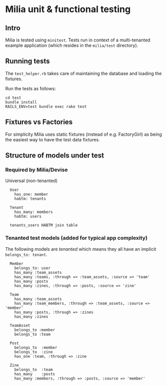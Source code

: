 # Milia unit & functional testing

## Intro
Milia is tested using `minitest`.
Tests run in context of a multi-tenanted example application
(which resides in the `milia/test` directory).

## Running tests

The `test_helper.rb` takes care of maintaining the database
and loading the fixtures.

Run the tests as follows:

```
cd test
bundle install
RAILS_ENV=test bundle exec rake test
```  

## Fixtures vs Factories

For simplicity Milia uses static fixtures (instead of e.g. FactoryGirl)
as being the easiest way to have the test data fixtures.

## Structure of models under test

### Required by Milia/Devise

Universal (non-tenanted)
```
  User
    has_one: member
    habtm: tenants

  Tenant
    has_many: members
    habtm: users

  tenants_users HABTM join table
```

### Tenanted test models (added for typical app complexity)

The following models are <i>tenanted</i> which means
they all have an implicit `belongs_to: tenant`.

```
  Member
    belongs_to: user
    has_many :team_assets
    has_many :teams, :through => :team_assets, :source => 'team'
    has_many :posts
    has_many :zines, :through => :posts, :source => 'zine'

  Team
    has_many :team_assets
    has_many :team_members, :through => :team_assets, :source => 'member'
    has_many :posts, :through => :zines
    has_many :zines

  TeamAsset
    belongs_to :member
    belongs_to :team

  Post
    belongs_to  :member
    belongs_to  :zine
    has_one :team, :through => :zine

  Zine
    belongs_to  :team
    has_many    :posts
    has_many :members, :through => :posts, :source => 'member'
```

